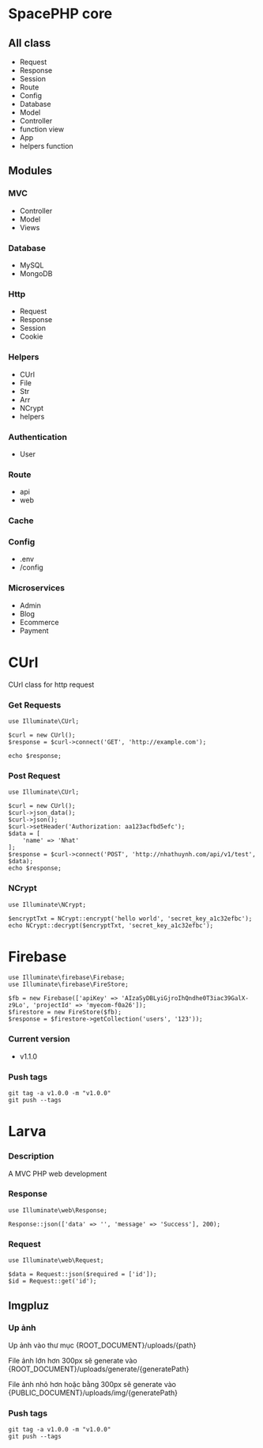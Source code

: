 # SpacePHP core
## All class
- Request
- Response
- Session
- Route
- Config
- Database
- Model
- Controller
- function view
- App
- helpers function
## Modules
### MVC
- Controller
- Model
- Views
### Database
- MySQL
- MongoDB
### Http
- Request
- Response
- Session
- Cookie
### Helpers
- CUrl
- File
- Str
- Arr
- NCrypt
- helpers
### Authentication
- User
### Route
- api
- web
### Cache

### Config
- .env
- /config
### Microservices
- Admin
- Blog
- Ecommerce
- Payment

# CUrl
CUrl class for http request

### Get Requests
```
use Illuminate\CUrl;

$curl = new CUrl();
$response = $curl->connect('GET', 'http://example.com');

echo $response;
```

### Post Request
```
use Illuminate\CUrl;

$curl = new CUrl();
$curl->json_data();
$curl->json();
$curl->setHeader('Authorization: aa123acfbd5efc');
$data = [
    'name' => 'Nhat'
];
$response = $curl->connect('POST', 'http://nhathuynh.com/api/v1/test', $data);
echo $response;
```

### NCrypt
```
use Illuminate\NCrypt;

$encryptTxt = NCrypt::encrypt('hello world', 'secret_key_a1c32efbc');
echo NCrypt::decrypt($encryptTxt, 'secret_key_a1c32efbc');
```

# Firebase
```
use Illuminate\firebase\Firebase;
use Illuminate\firebase\FireStore;

$fb = new Firebase(['apiKey' => 'AIzaSyDBLyiGjroIhQndhe0T3iac39GalX-z9Lo', 'projectId' => 'myecom-f0a26']);
$firestore = new FireStore($fb);
$response = $firestore->getCollection('users', '123'));
```

### Current version
- v1.1.0
### Push tags
```
git tag -a v1.0.0 -m "v1.0.0"
git push --tags
```

# Larva
### Description
A MVC PHP web development

### Response
```
use Illuminate\web\Response;

Response::json(['data' => '', 'message' => 'Success'], 200);
```

### Request
```
use Illuminate\web\Request;

$data = Request::json($required = ['id']);
$id = Request::get('id');
```

## Imgpluz
### Up ảnh
Up ảnh vào thư mục {ROOT_DOCUMENT}/uploads/{path}

File ảnh lớn hơn 300px sẽ generate vào {ROOT_DOCUMENT}/uploads/generate/{generatePath}

File ảnh nhỏ hơn hoặc bằng 300px sẽ generate vào {PUBLIC_DOCUMENT}/uploads/img/{generatePath}

### Push tags
```
git tag -a v1.0.0 -m "v1.0.0"
git push --tags
```

